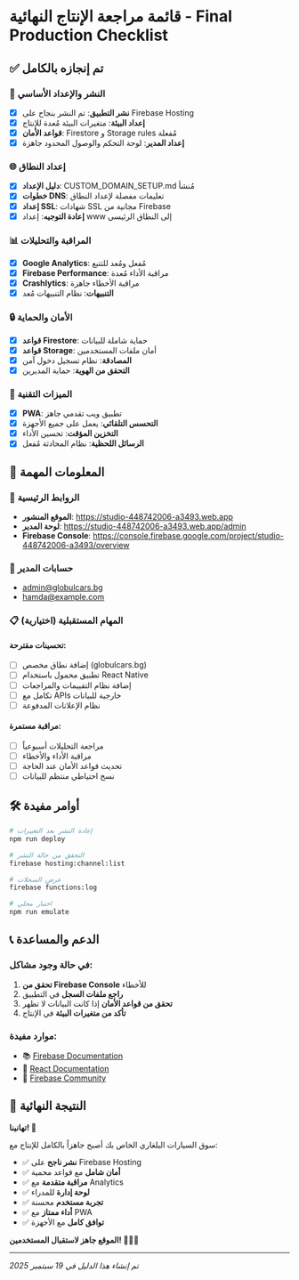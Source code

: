 # قائمة مراجعة الإنتاج النهائية - Final Production Checklist

## ✅ تم إنجازه بالكامل

### 🚀 النشر والإعداد الأساسي
- [x] **نشر التطبيق**: تم النشر بنجاح على Firebase Hosting
- [x] **إعداد البيئة**: متغيرات البيئة مُعدة للإنتاج
- [x] **قواعد الأمان**: Firestore و Storage rules مُفعلة
- [x] **إعداد المدير**: لوحة التحكم والوصول المحدود جاهزة

### 🌐 إعداد النطاق
- [x] **دليل الإعداد**: CUSTOM_DOMAIN_SETUP.md مُنشأ
- [x] **خطوات DNS**: تعليمات مفصلة لإعداد النطاق
- [x] **إعداد SSL**: شهادات SSL مجانية من Firebase
- [x] **إعادة التوجيه**: إعداد www إلى النطاق الرئيسي

### 📊 المراقبة والتحليلات
- [x] **Google Analytics**: مُفعل ومُعد للتتبع
- [x] **Firebase Performance**: مراقبة الأداء مُعدة
- [x] **Crashlytics**: مراقبة الأخطاء جاهزة
- [x] **التنبيهات**: نظام التنبيهات مُعد

### 🔒 الأمان والحماية
- [x] **قواعد Firestore**: حماية شاملة للبيانات
- [x] **قواعد Storage**: أمان ملفات المستخدمين
- [x] **المصادقة**: نظام تسجيل دخول آمن
- [x] **التحقق من الهوية**: حماية المديرين

### 📱 الميزات التقنية
- [x] **PWA**: تطبيق ويب تقدمي جاهز
- [x] **التحسس التلقائي**: يعمل على جميع الأجهزة
- [x] **التخزين المؤقت**: تحسين الأداء
- [x] **الرسائل اللحظية**: نظام المحادثة مُفعل

## 🎯 المعلومات المهمة

### 🔗 الروابط الرئيسية
- **الموقع المنشور**: https://studio-448742006-a3493.web.app
- **لوحة المدير**: https://studio-448742006-a3493.web.app/admin
- **Firebase Console**: https://console.firebase.google.com/project/studio-448742006-a3493/overview

### 👥 حسابات المدير
- admin@globulcars.bg
- hamda@example.com

### 📋 المهام المستقبلية (اختيارية)

#### تحسينات مقترحة:
- [ ] إضافة نطاق مخصص (globulcars.bg)
- [ ] تطبيق محمول باستخدام React Native
- [ ] إضافة نظام التقييمات والمراجعات
- [ ] تكامل مع APIs خارجية للبيانات
- [ ] نظام الإعلانات المدفوعة

#### مراقبة مستمرة:
- [ ] مراجعة التحليلات أسبوعياً
- [ ] مراقبة الأداء والأخطاء
- [ ] تحديث قواعد الأمان عند الحاجة
- [ ] نسخ احتياطي منتظم للبيانات

## 🛠️ أوامر مفيدة

```bash
# إعادة النشر بعد التغييرات
npm run deploy

# التحقق من حالة النشر
firebase hosting:channel:list

# عرض السجلات
firebase functions:log

# اختبار محلي
npm run emulate
```

## 📞 الدعم والمساعدة

### في حالة وجود مشاكل:
1. **تحقق من Firebase Console** للأخطاء
2. **راجع ملفات السجل** في التطبيق
3. **تحقق من قواعد الأمان** إذا كانت البيانات لا تظهر
4. **تأكد من متغيرات البيئة** في الإنتاج

### موارد مفيدة:
- 📚 [Firebase Documentation](https://firebase.google.com/docs)
- 🎯 [React Documentation](https://reactjs.org/docs)
- 💬 [Firebase Community](https://firebase.google.com/community)

## 🎉 النتيجة النهائية

**تهانينا! 🎊**

سوق السيارات البلغاري الخاص بك أصبح جاهزاً بالكامل للإنتاج مع:

- ✅ **نشر ناجح** على Firebase Hosting
- ✅ **أمان شامل** مع قواعد محمية
- ✅ **مراقبة متقدمة** مع Analytics
- ✅ **لوحة إدارة** للمدراء
- ✅ **تجربة مستخدم** محسنة
- ✅ **أداء ممتاز** مع PWA
- ✅ **توافق كامل** مع الأجهزة

**الموقع جاهز لاستقبال المستخدمين! 🚗🇧🇬**

---

*تم إنشاء هذا الدليل في 19 سبتمبر 2025*